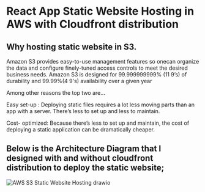 #  React App Static Website Hosting in AWS with Cloudfront distribution

##  Why hosting static website in S3.

Amazon S3 provides easy-to-use management features so onecan organize the data and configure finely-tuned 
access controls to meet the desired business needs. Amazon S3 is designed for 99.999999999% (11 9’s) of durability and
99.99%(4 9's) availability over a given year

Among other reasons the top two are...

Easy set-up : Deploying static files requires a lot less moving parts than an app with a server. There’s less to set up and less to maintain.

Cost- optimized:  Because there’s less to set up and maintain, the cost of deploying a static application can be dramatically cheaper.

## Below is the Architecture Diagram that I designed with and without cloudfront distribution to deploy the static website;

![AWS S3 Static Website Hosting drawio](https://user-images.githubusercontent.com/75151805/164999689-dd29fd37-6842-4cf8-a5f9-4fac8abb1c08.png)



